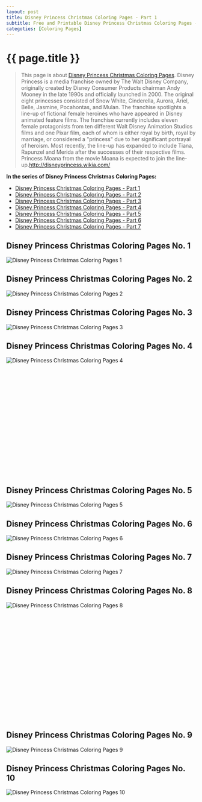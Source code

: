 ```yaml
---
layout: post
title: Disney Princess Christmas Coloring Pages - Part 1
subtitle: Free and Printable Disney Princess Christmas Coloring Pages - Part 1
categoties: [Coloring Pages]
---
```

{{ page.title }}
================
> This page is about [Disney Princess Christmas Coloring Pages](https://hoanghabelle.github.io/). Disney Princess is a media franchise owned by The Walt Disney Company, originally created by Disney Consumer Products chairman Andy Mooney in the late 1990s and officially launched in 2000. The original eight princesses consisted of Snow White, Cinderella, Aurora, Ariel, Belle, Jasmine, Pocahontas, and Mulan. The franchise spotlights a line-up of fictional female heroines who have appeared in Disney animated feature films. The franchise currently includes eleven female protagonists from ten different Walt Disney Animation Studios films and one Pixar film, each of whom is either royal by birth, royal by marriage, or considered a "princess" due to her significant portrayal of heroism. Most recently, the line-up has expanded to include Tiana, Rapunzel and Merida after the successes of their respective films. Princess Moana from the movie Moana is expected to join the line-up.http://disneyprincess.wikia.com/

**In the series of Disney Princess Christmas Coloring Pages:**

* [Disney Princess Christmas Coloring Pages - Part 1](https://hoanghabelle.github.io/2017/11/16/Disney-Princess-Christmas-Coloring-Pages-part-1.html)
* [Disney Princess Christmas Coloring Pages - Part 2](https://hoanghabelle.github.io/2017/11/16/Disney-Princess-Christmas-Coloring-Pages-part-2.html)
* [Disney Princess Christmas Coloring Pages - Part 3](https://hoanghabelle.github.io/2017/11/16/Disney-Princess-Christmas-Coloring-Pages-part-3.html)
* [Disney Princess Christmas Coloring Pages - Part 4](https://hoanghabelle.github.io/2017/11/16/Disney-Princess-Christmas-Coloring-Pages-part-4.html)
* [Disney Princess Christmas Coloring Pages - Part 5](https://hoanghabelle.github.io/2017/11/16/Disney-Princess-Christmas-Coloring-Pages-part-5.html)
* [Disney Princess Christmas Coloring Pages - Part 6](https://hoanghabelle.github.io/2017/11/16/Disney-Princess-Christmas-Coloring-Pages-part-6.html)
* [Disney Princess Christmas Coloring Pages - Part 7](https://hoanghabelle.github.io/2017/11/16/Disney-Princess-Christmas-Coloring-Pages-part-7.html)
## Disney Princess Christmas Coloring Pages No. 1
![Disney Princess Christmas Coloring Pages 1](https://hoanghabelle.github.io/img1/Disney-Princess-Christmas-Coloring-Pages%20(1).jpg "Disney Princess Christmas Coloring Pages 1")

## Disney Princess Christmas Coloring Pages No. 2
![Disney Princess Christmas Coloring Pages 2](https://hoanghabelle.github.io/img1/Disney-Princess-Christmas-Coloring-Pages%20(2).jpg "Disney Princess Christmas Coloring Pages 2")

## Disney Princess Christmas Coloring Pages No. 3
![Disney Princess Christmas Coloring Pages 3](https://hoanghabelle.github.io/img1/Disney-Princess-Christmas-Coloring-Pages%20(3).jpg "Disney Princess Christmas Coloring Pages 3")

## Disney Princess Christmas Coloring Pages No. 4
![Disney Princess Christmas Coloring Pages 4](https://hoanghabelle.github.io/img1/Disney-Princess-Christmas-Coloring-Pages%20(4).jpg "Disney Princess Christmas Coloring Pages 4")

<script async src="//pagead2.googlesyndication.com/pagead/js/adsbygoogle.js"></script><!-- Texxtonly --><ins class="adsbygoogle" style="display:inline-block;width:336px;height:280px" data-ad-client="ca-pub-6753140515841889" data-ad-slot="3207852233"></ins><script>(adsbygoogle = window.adsbygoogle || []).push({}); </script>

## Disney Princess Christmas Coloring Pages No. 5
![Disney Princess Christmas Coloring Pages 5](https://hoanghabelle.github.io/img1/Disney-Princess-Christmas-Coloring-Pages%20(5).jpg "Disney Princess Christmas Coloring Pages 5")

## Disney Princess Christmas Coloring Pages No. 6
![Disney Princess Christmas Coloring Pages 6](https://hoanghabelle.github.io/img1/Disney-Princess-Christmas-Coloring-Pages%20(6).jpg "Disney Princess Christmas Coloring Pages 6")

## Disney Princess Christmas Coloring Pages No. 7
![Disney Princess Christmas Coloring Pages 7](https://hoanghabelle.github.io/img1/Disney-Princess-Christmas-Coloring-Pages%20(7).jpg "Disney Princess Christmas Coloring Pages 7")

## Disney Princess Christmas Coloring Pages No. 8
![Disney Princess Christmas Coloring Pages 8](https://hoanghabelle.github.io/img1/Disney-Princess-Christmas-Coloring-Pages%20(8).jpg "Disney Princess Christmas Coloring Pages 8")

<script async src="//pagead2.googlesyndication.com/pagead/js/adsbygoogle.js"></script><!-- Texxtonly --><ins class="adsbygoogle" style="display:inline-block;width:336px;height:280px" data-ad-client="ca-pub-6753140515841889" data-ad-slot="3207852233"></ins><script>(adsbygoogle = window.adsbygoogle || []).push({}); </script>

## Disney Princess Christmas Coloring Pages No. 9
![Disney Princess Christmas Coloring Pages 9](https://hoanghabelle.github.io/img1/Disney-Princess-Christmas-Coloring-Pages%20(9).jpg "Disney Princess Christmas Coloring Pages 9")

## Disney Princess Christmas Coloring Pages No. 10
![Disney Princess Christmas Coloring Pages 10](https://hoanghabelle.github.io/img1/Disney-Princess-Christmas-Coloring-Pages%20(10).jpg "Disney Princess Christmas Coloring Pages 10")

